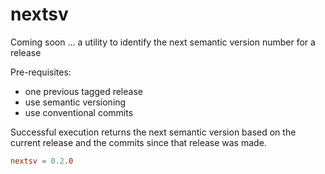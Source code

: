 # nextsv

Coming soon ... a utility to identify the next semantic version number for a release

Pre-requisites:

* one previous tagged release
* use semantic versioning
* use conventional commits

Successful execution returns the next semantic version based on the current release and the commits since that release was made.

```toml
nextsv = 0.2.0
```
